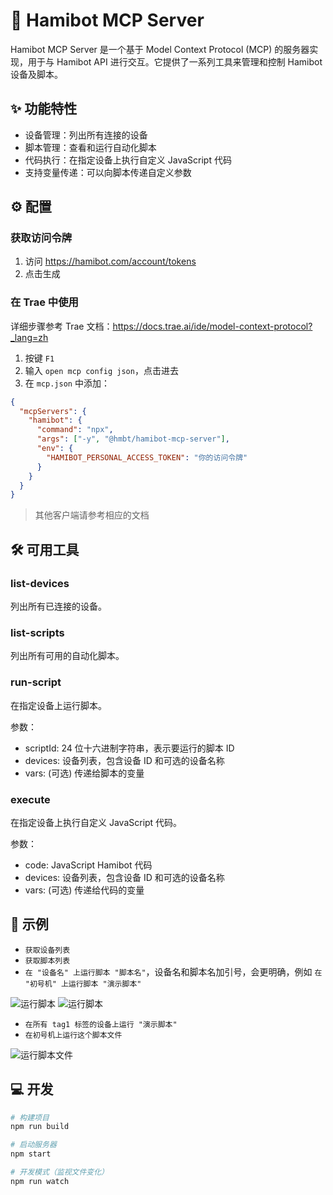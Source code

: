 # 🤖 Hamibot MCP Server

Hamibot MCP Server 是一个基于 Model Context Protocol (MCP) 的服务器实现，用于与 Hamibot API 进行交互。它提供了一系列工具来管理和控制 Hamibot 设备及脚本。

## ✨ 功能特性

- 设备管理：列出所有连接的设备
- 脚本管理：查看和运行自动化脚本
- 代码执行：在指定设备上执行自定义 JavaScript 代码
- 支持变量传递：可以向脚本传递自定义参数

## ⚙️ 配置

### 获取访问令牌

1. 访问 <https://hamibot.com/account/tokens>
2. 点击生成

### 在 Trae 中使用

详细步骤参考 Trae 文档：<https://docs.trae.ai/ide/model-context-protocol?_lang=zh>

1. 按键 `F1`
2. 输入 `open mcp config json`，点击进去
3. 在 `mcp.json` 中添加：

```json
{
  "mcpServers": {
    "hamibot": {
      "command": "npx",
      "args": ["-y", "@hmbt/hamibot-mcp-server"],
      "env": {
        "HAMIBOT_PERSONAL_ACCESS_TOKEN": "你的访问令牌"
      }
    }
  }
}
```

> 其他客户端请参考相应的文档

## 🛠️ 可用工具

### list-devices

列出所有已连接的设备。

### list-scripts

列出所有可用的自动化脚本。

### run-script

在指定设备上运行脚本。

参数：

- scriptId: 24 位十六进制字符串，表示要运行的脚本 ID
- devices: 设备列表，包含设备 ID 和可选的设备名称
- vars: (可选) 传递给脚本的变量

### execute

在指定设备上执行自定义 JavaScript 代码。

参数：

- code: JavaScript Hamibot 代码
- devices: 设备列表，包含设备 ID 和可选的设备名称
- vars: (可选) 传递给代码的变量

## 📝 示例

- `获取设备列表`
- `获取脚本列表`
- `在 "设备名" 上运行脚本 "脚本名"`，设备名和脚本名加引号，会更明确，例如 `在 "初号机" 上运行脚本 "演示脚本"`

![运行脚本](assets/img1.png)
![运行脚本](assets/img2.png)

- `在所有 tag1 标签的设备上运行 "演示脚本"`
- `在初号机上运行这个脚本文件`

![运行脚本文件](assets/img3.png)

## 💻 开发

```bash
# 构建项目
npm run build

# 启动服务器
npm start

# 开发模式（监视文件变化）
npm run watch
```
